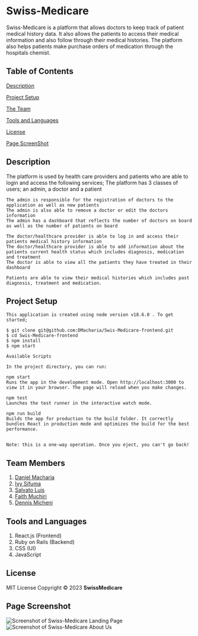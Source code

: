 
# Swiss-Medicare

Swiss-Medicare is a platform that allows doctors to keep track of patient medical history data. It also allows the patients to access their medical information and also follow through their medical histories. The platform also helps patients make purchase orders of medication through the hospitals chemist.

## Table of Contents

[Description](#description)

[Project Setup](#project-setup)

[The Team](#the-team)

[Tools and Languages](#tools-and-languages)

[License](#license)

[Page ScreenShot](#page-screenshot)

## Description

The platform is used by health care providers and patients who are able to login and access the following services;
    The platform has 3 classes of users; an admin, a doctor and a patient

    The admin is responsible for the registration of doctors to the application as well as new patients
    The admin is also able to remove a doctor or edit the doctors information
    The admin has a dashboard that reflects the number of doctors on board as well as the number of patients on board
    
    The doctor/healthcare provider is able to log in and access their patients medical history information
    The doctor/healthcare provider is able to add information about the patients current health status which includes diagnosis, medication and treatment
    The doctor is able to view all the patients they have treated in their dashboard

    Patients are able to view their medical histories which includes past diagnosis, treatment and medication.

## Project Setup

    This application is created using node version v18.6.0 . To get started;

    $ git clone git@github.com:DMacharia/Swis-Medicare-frontend.git
    $ cd Swis-Medicare-frontend
    $ npm install
    $ npm start

    Available Scripts

    In the project directory, you can run:

    npm start
    Runs the app in the development mode. Open http://localhost:3000 to view it in your browser. The page will reload when you make changes.

    npm test
    Launches the test runner in the interactive watch mode.

    npm run build
    Builds the app for production to the build folder. It correctly bundles React in production mode and optimizes the build for the best performance.


    Note: this is a one-way operation. Once you eject, you can't go back!


## Team Members

1. [Daniel Macharia](daniel.macharia@student.moringaschool.com)
2. [Ivy Sifuma](ivy.sifuma@student.moringaschool.com)
3. [Salvato Luis](salvato.luice@student.moringaschool.com)
4. [Faith Muchiri](faith.wambui@student.moringaschool.com)    
5. [Dennis Micheni](dennis.micheni@student.moringaschool.com)

## Tools and Languages

1. React.js (Frontend)
2. Ruby on Rails (Backend)
3. CSS (UI)
4. JavaScript

## License

MIT License Copyright &copy; 2023 **SwissMedicare**

## Page Screenshot

![Screenshot of Swiss-Medicare Landing Page](./src/images/landing_page.png)
![Screenshot of Swiss-Medicare About Us](./src/images/about_us.png)